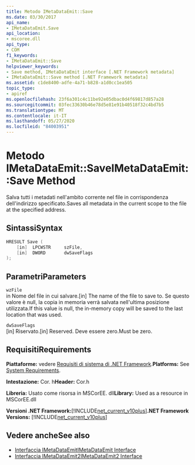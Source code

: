 ```yaml
---
title: Metodo IMetaDataEmit::Save
ms.date: 03/30/2017
api_name:
- IMetaDataEmit.Save
api_location:
- mscoree.dll
api_type:
- COM
f1_keywords:
- IMetaDataEmit::Save
helpviewer_keywords:
- Save method, IMetaDataEmit interface [.NET Framework metadata]
- IMetaDataEmit::Save method [.NET Framework metadata]
ms.assetid: c1de8400-adfe-4a71-b828-a1d0cc1ea505
topic_type:
- apiref
ms.openlocfilehash: 23f6a301c4c11be92e05dbac0d4f69817d857a28
ms.sourcegitcommit: 03fec33630b46e78d5e81e91b40518f32c4bd7b5
ms.translationtype: MT
ms.contentlocale: it-IT
ms.lasthandoff: 05/27/2020
ms.locfileid: "84003951"
---
```

# <a name="imetadataemitsave-method"></a><span data-ttu-id="ec5d1-102">Metodo IMetaDataEmit::Save</span><span class="sxs-lookup"><span data-stu-id="ec5d1-102">IMetaDataEmit::Save Method</span></span>
<span data-ttu-id="ec5d1-103">Salva tutti i metadati nell'ambito corrente nel file in corrispondenza dell'indirizzo specificato.</span><span class="sxs-lookup"><span data-stu-id="ec5d1-103">Saves all metadata in the current scope to the file at the specified address.</span></span>  
  
## <a name="syntax"></a><span data-ttu-id="ec5d1-104">Sintassi</span><span class="sxs-lookup"><span data-stu-id="ec5d1-104">Syntax</span></span>  
  
```cpp  
HRESULT Save (
    [in]  LPCWSTR     szFile,
    [in]  DWORD       dwSaveFlags  
);  
```  
  
## <a name="parameters"></a><span data-ttu-id="ec5d1-105">Parametri</span><span class="sxs-lookup"><span data-stu-id="ec5d1-105">Parameters</span></span>  
 `wzFile`  
 <span data-ttu-id="ec5d1-106">in Nome del file in cui salvare.</span><span class="sxs-lookup"><span data-stu-id="ec5d1-106">[in] The name of the file to save to.</span></span> <span data-ttu-id="ec5d1-107">Se questo valore è null, la copia in memoria verrà salvata nell'ultima posizione utilizzata.</span><span class="sxs-lookup"><span data-stu-id="ec5d1-107">If this value is null, the in-memory copy will be saved to the last location that was used.</span></span>  
  
 `dwSaveFlags`  
 <span data-ttu-id="ec5d1-108">[in] Riservato.</span><span class="sxs-lookup"><span data-stu-id="ec5d1-108">[in] Reserved.</span></span> <span data-ttu-id="ec5d1-109">Deve essere zero.</span><span class="sxs-lookup"><span data-stu-id="ec5d1-109">Must be zero.</span></span>  
  
## <a name="requirements"></a><span data-ttu-id="ec5d1-110">Requisiti</span><span class="sxs-lookup"><span data-stu-id="ec5d1-110">Requirements</span></span>  
 <span data-ttu-id="ec5d1-111">**Piattaforme:** vedere [Requisiti di sistema di .NET Framework](../../get-started/system-requirements.md).</span><span class="sxs-lookup"><span data-stu-id="ec5d1-111">**Platforms:** See [System Requirements](../../get-started/system-requirements.md).</span></span>  
  
 <span data-ttu-id="ec5d1-112">**Intestazione:** Cor. h</span><span class="sxs-lookup"><span data-stu-id="ec5d1-112">**Header:** Cor.h</span></span>  
  
 <span data-ttu-id="ec5d1-113">**Libreria:** Usato come risorsa in MSCorEE. dll</span><span class="sxs-lookup"><span data-stu-id="ec5d1-113">**Library:** Used as a resource in MSCorEE.dll</span></span>  
  
 <span data-ttu-id="ec5d1-114">**Versioni .NET Framework:**[!INCLUDE[net_current_v10plus](../../../../includes/net-current-v10plus-md.md)]</span><span class="sxs-lookup"><span data-stu-id="ec5d1-114">**.NET Framework Versions:** [!INCLUDE[net_current_v10plus](../../../../includes/net-current-v10plus-md.md)]</span></span>  
  
## <a name="see-also"></a><span data-ttu-id="ec5d1-115">Vedere anche</span><span class="sxs-lookup"><span data-stu-id="ec5d1-115">See also</span></span>

- [<span data-ttu-id="ec5d1-116">Interfaccia IMetaDataEmit</span><span class="sxs-lookup"><span data-stu-id="ec5d1-116">IMetaDataEmit Interface</span></span>](imetadataemit-interface.md)
- [<span data-ttu-id="ec5d1-117">Interfaccia IMetaDataEmit2</span><span class="sxs-lookup"><span data-stu-id="ec5d1-117">IMetaDataEmit2 Interface</span></span>](imetadataemit2-interface.md)
